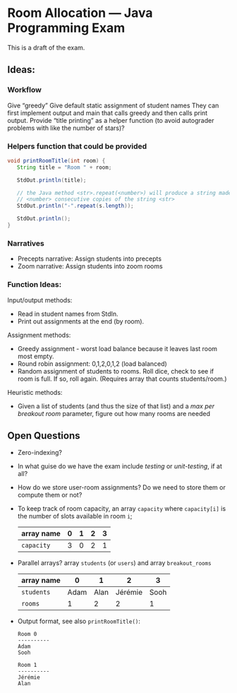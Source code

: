 # Room Allocation — Java Programming Exam

This is a draft of the exam.

## Ideas:

### Workflow
Give “greedy” 
Give default static assignment of student names
They can first implement output and main that calls greedy and then calls print output.
Provide “title printing” as a helper function (to avoid autograder problems with like the number of stars)?


### Helpers function that could be provided

```java
void printRoomTitle(int room) {
   String title = "Room " + room;

   StdOut.println(title);

   // the Java method <str>.repeat(<number>) will produce a string made up of
   // <number> consecutive copies of the string <str>
   StdOut.println("-".repeat(s.length));

   StdOut.println();
}
```

### Narratives

- Precepts narrative: Assign students into precepts
- Zoom narrative: Assign students into zoom rooms


### Function Ideas:

Input/output methods:
- Read in student names from StdIn.
- Print out assignments at the end (by room).

Assignment methods:
- Greedy assignment - worst load balance because it leaves last room most empty.
- Round robin assignment: 0,1,2,0,1,2 (load balanced)
- Random assignment of students to rooms. Roll dice, check to see if room is full. If so, roll again. (Requires array that counts students/room.)

Heuristic methods:
- Given a list of students (and thus the size of that list) and a *max per breakout room* parameter, figure out how many rooms are needed


## Open Questions

- Zero-indexing?

- In what guise do we have the exam include *testing* or *unit-testing*, if at all?

- How do we store user-room assignments? Do we need to store them or compute them or not?

- To keep track of room capacity, an array `capacity` where `capacity[i]` is the number of slots available in room `i`;

    | array name | 0 | 1 | 2 | 3 |
    |------------|---|---|---|---|
    | `capacity` | 3 | 0 | 2 | 1 |

- Parallel arrays? array `students` (or `users`) and array `breakout_rooms`

    | array name | 0    | 1    | 2       | 3    |
    |------------|------|------|---------|------|
    | `students` | Adam | Alan | Jérémie | Sooh |
    | `rooms`    | 1    | 2    | 2       | 1    |


- Output format, see also `printRoomTitle()`:

    ```
    Room 0
    ----------
    Adam
    Sooh

    Room 1
    ----------
    Jérémie
    Alan
    ```

